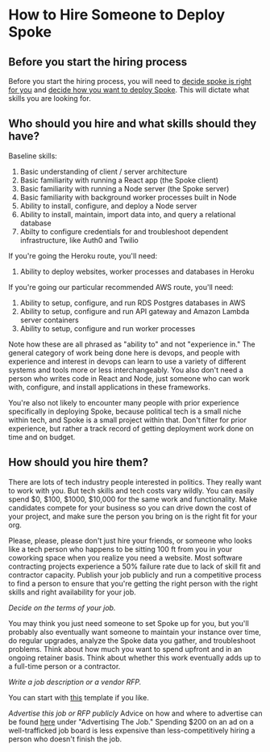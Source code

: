 # How to Hire Someone to Deploy Spoke

## Before you start the hiring process

Before you start the hiring process, you will need to [decide spoke is right for you](EXPLANATION_DECIDING_ON_SPOKE.md) and [decide how you want to deploy Spoke](EXPLANATION_CHOOSE_A_SETUP.md).  This will dictate what skills you are looking for.  


## Who should you hire and what skills should they have?

Baseline skills:
1. Basic understanding of client / server architecture
1. Basic familiarity with running a React app (the Spoke client)
1. Basic familiarity with running a Node server (the Spoke server)
1. Basic familiarity with background worker processes built in Node
1. Ability to install, configure, and deploy a Node server 
1. Ability to install, maintain, import data into, and query a relational database 
1. Abilty to configure credentials for and troubleshoot dependent infrastructure, like Auth0 and Twilio

If you're going the Heroku route, you'll need:
1. Ability to deploy websites, worker processes and databases in Heroku

If you're going our particular recommended AWS route, you'll need:
1. Ability to setup, configure, and run RDS Postgres databases in AWS
1. Ability to setup, configure and run API gateway and Amazon Lambda server containers
1. Ability to setup, configure and run worker processes 

Note how these are all phrased as "ability to" and not "experience in." The general category of work being done here is devops, and people with experience and interest in devops can learn to use a variety of different systems and tools more or less interchangeably. You also don't need a person who writes code in React and Node, just someone who can work with, configure, and install applications in these frameworks.

You're also not likely to encounter many people with prior experience specifically in deploying Spoke, because political tech is a small niche within tech, and Spoke is a small project within that. Don't filter for prior experience, but rather a track record of getting deployment work done on time and on budget.


## How should you hire them?

There are lots of tech industry people interested in politics. They really want to work with you. 
But tech skills and tech costs vary wildly. You can easily spend $0, $100, $1000, $10,000 for the same work and functionality. Make candidates compete for your business so you can drive down the cost of your project, and make sure the person you bring on is the right fit for your org.

Please, please, please don't just hire your friends, or someone who looks like a tech person who happens to be sitting 100 ft from you in your coworking space when you realize you need a website. Most software contracting projects experience a 50% failure rate due to lack of skill fit and contractor capacity. Publish your job publicly and run a competitive process to find a person to ensure that you're getting the right person with the right skills and right availability for your job.


*Decide on the terms of your job.*

You may think you just need someone to set Spoke up for you, but you'll probably also eventually want someone to maintain your instance over time, do regular upgrades, analyze the Spoke data you gather, and troubleshoot problems. Think about how much you want to spend upfront and in an ongoing retainer basis. Think about whether this work eventually adds up to a full-time person or a contractor.

*Write a job description or a vendor RFP.* 

You can start with [this](https://docs.google.com/document/d/1uxFGwzQqzU1y_W-XAb9jEW1VDeIfH2eNUfF6c1pOSRI/edit) template if you like.


*Advertise this job or RFP publicly* 
Advice on how and where to advertise can be found [here](https://medium.com/@ann_lewis/how-we-hire-tech-folks-7f36bfec594a) under "Advertising The Job." Spending $200 on an ad on a well-trafficked job board is less expensive than less-competitively hiring a person who doesn't finish the job.

